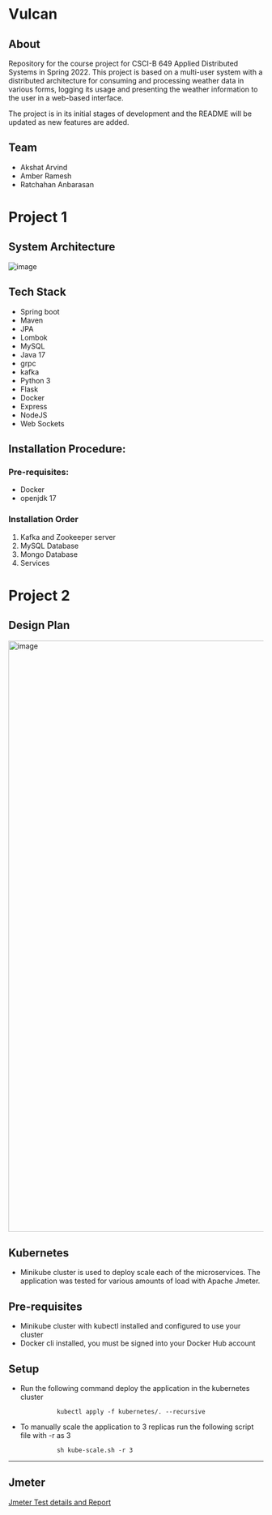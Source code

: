 # Vulcan

## About
Repository for the course project for CSCI-B 649 Applied Distributed Systems in Spring 2022. This project is based on a multi-user system with a distributed architecture for consuming and processing weather data in various forms, logging its usage and presenting the weather information to the user in a web-based interface.

The project is in its initial stages of development and the README will be updated as new features are added.

## Team

- Akshat Arvind
- Amber Ramesh
- Ratchahan Anbarasan

# Project 1

## System Architecture

![image](https://user-images.githubusercontent.com/96559018/152918648-57a1ad5e-b9a4-4d73-9b40-77c584aaae17.png)

## Tech Stack

- Spring boot
- Maven
- JPA
- Lombok
- MySQL
- Java 17
- grpc
- kafka
- Python 3
- Flask
- Docker
- Express
- NodeJS
- Web Sockets

## Installation Procedure:

### Pre-requisites:

- Docker
- openjdk 17

### Installation Order

1. Kafka and Zookeeper server
2. MySQL Database
3. Mongo Database
4. Services

# Project 2

## Design Plan

<img width="1167" alt="image" src="https://user-images.githubusercontent.com/96559018/156868986-0741bfc0-d23d-4d7a-9a93-a13be8de1ce5.png">

## Kubernetes

- Minikube cluster is used to deploy scale each of the microservices. The application was tested for various amounts of load with Apache Jmeter. 

## Pre-requisites

- Minikube cluster with kubectl installed and configured to use your cluster
- Docker cli installed, you must be signed into your Docker Hub account

## Setup

- Run the following command deploy the application in the kubernetes cluster

                kubectl apply -f kubernetes/. --recursive

- To manually scale the application to 3 replicas run the following script file with -r as 3

                sh kube-scale.sh -r 3

---
## Jmeter 

[Jmeter Test details and Report](https://github.com/airavata-courses/vulcan/tree/develop/Jmeter)
